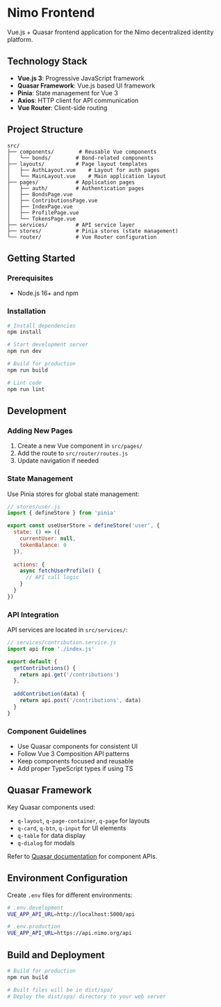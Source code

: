 # Nimo Frontend

Vue.js + Quasar frontend application for the Nimo decentralized identity platform.

## Technology Stack

- **Vue.js 3**: Progressive JavaScript framework
- **Quasar Framework**: Vue.js based UI framework
- **Pinia**: State management for Vue 3
- **Axios**: HTTP client for API communication
- **Vue Router**: Client-side routing

## Project Structure

```
src/
├── components/        # Reusable Vue components
│   └── bonds/        # Bond-related components
├── layouts/          # Page layout templates
│   ├── AuthLayout.vue    # Layout for auth pages
│   └── MainLayout.vue    # Main application layout
├── pages/            # Application pages
│   ├── auth/         # Authentication pages
│   ├── BondsPage.vue
│   ├── ContributionsPage.vue
│   ├── IndexPage.vue
│   ├── ProfilePage.vue
│   └── TokensPage.vue
├── services/         # API service layer
├── stores/           # Pinia stores (state management)
└── router/           # Vue Router configuration
```

## Getting Started

### Prerequisites
- Node.js 16+ and npm

### Installation

```bash
# Install dependencies
npm install

# Start development server
npm run dev

# Build for production
npm run build

# Lint code
npm run lint
```

## Development

### Adding New Pages

1. Create a new Vue component in `src/pages/`
2. Add the route to `src/router/routes.js`
3. Update navigation if needed

### State Management

Use Pinia stores for global state management:

```javascript
// stores/user.js
import { defineStore } from 'pinia'

export const useUserStore = defineStore('user', {
  state: () => ({
    currentUser: null,
    tokenBalance: 0
  }),
  
  actions: {
    async fetchUserProfile() {
      // API call logic
    }
  }
})
```

### API Integration

API services are located in `src/services/`:

```javascript
// services/contribution.service.js
import api from './index.js'

export default {
  getContributions() {
    return api.get('/contributions')
  },
  
  addContribution(data) {
    return api.post('/contributions', data)
  }
}
```

### Component Guidelines

- Use Quasar components for consistent UI
- Follow Vue 3 Composition API patterns
- Keep components focused and reusable
- Add proper TypeScript types if using TS

## Quasar Framework

Key Quasar components used:
- `q-layout`, `q-page-container`, `q-page` for layouts
- `q-card`, `q-btn`, `q-input` for UI elements
- `q-table` for data display
- `q-dialog` for modals

Refer to [Quasar documentation](https://quasar.dev/) for component APIs.

## Environment Configuration

Create `.env` files for different environments:

```bash
# .env.development
VUE_APP_API_URL=http://localhost:5000/api

# .env.production
VUE_APP_API_URL=https://api.nimo.org/api
```

## Build and Deployment

```bash
# Build for production
npm run build

# Built files will be in dist/spa/
# Deploy the dist/spa/ directory to your web server
```